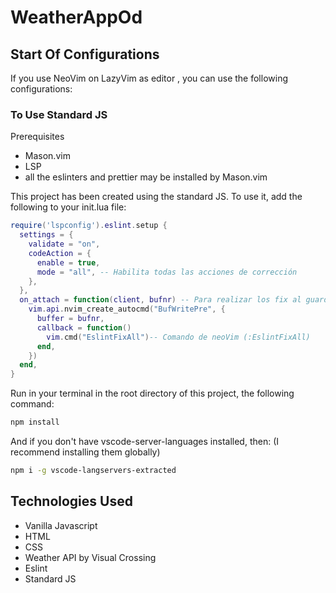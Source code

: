 # WeatherAppOd

## Start Of Configurations

If you use NeoVim on LazyVim as editor , you can use the following configurations:

### To Use Standard JS

Prerequisites

- Mason.vim
- LSP
- all the eslinters and prettier may be installed by Mason.vim

This project has been created using the standard JS. To use it, add the following to your init.lua file:

```lua
require('lspconfig').eslint.setup {
  settings = {
    validate = "on",
    codeAction = {
      enable = true,
      mode = "all", -- Habilita todas las acciones de corrección
    },
  },
  on_attach = function(client, bufnr) -- Para realizar los fix al guardar
    vim.api.nvim_create_autocmd("BufWritePre", {
      buffer = bufnr,
      callback = function()
        vim.cmd("EslintFixAll")-- Comando de neoVim (:EslintFixAll)
      end,
    })
  end,
}
```

Run in your terminal in the root directory of this project, the following command:

```bash
npm install
```

And if you don't have vscode-server-languages installed, then:
(I recommend installing them globally)

```bash
npm i -g vscode-langservers-extracted
```

## Technologies Used

- Vanilla Javascript
- HTML
- CSS
- Weather API by Visual Crossing
- Eslint
- Standard JS

